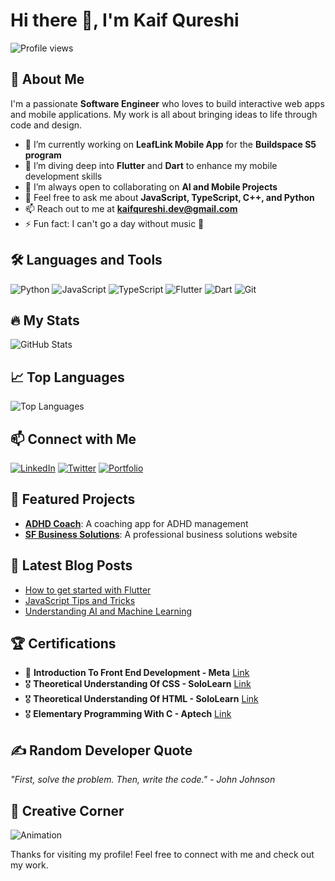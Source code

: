 # Hi there 👋, I'm Kaif Qureshi

![Profile views](https://komarev.com/ghpvc/?username=qureshikaif&color=blueviolet)

## 🚀 About Me
I'm a passionate **Software Engineer** who loves to build interactive web apps and mobile applications. My work is all about bringing ideas to life through code and design.

- 🔭 I’m currently working on **LeafLink Mobile App** for the **Buildspace S5 program**
- 🌱 I’m diving deep into **Flutter** and **Dart** to enhance my mobile development skills
- 👯 I’m always open to collaborating on **AI and Mobile Projects**
- 💬 Feel free to ask me about **JavaScript, TypeScript, C++, and Python**
- 📫 Reach out to me at **kaifqureshi.dev@gmail.com**
- ⚡ Fun fact: I can't go a day without music 🎵

## 🛠️ Languages and Tools
![Python](https://img.shields.io/badge/-Python-000?&logo=Python)
![JavaScript](https://img.shields.io/badge/-JavaScript-000?&logo=JavaScript)
![TypeScript](https://img.shields.io/badge/-TypeScript-000?&logo=TypeScript)
![Flutter](https://img.shields.io/badge/-Flutter-000?&logo=Flutter)
![Dart](https://img.shields.io/badge/-Dart-000?&logo=Dart)
![Git](https://img.shields.io/badge/-Git-000?&logo=Git)

## 🔥 My Stats
![GitHub Stats](https://github-readme-stats.vercel.app/api?username=qureshikaif&show_icons=true&theme=radical)

## 📈 Top Languages
![Top Languages](https://github-readme-stats.vercel.app/api/top-langs/?username=qureshikaif&layout=compact&theme=radical)

## 📫 Connect with Me
[![LinkedIn](https://img.shields.io/badge/-LinkedIn-000?&logo=LinkedIn&color=0A66C2)](https://www.linkedin.com/in/mohammad-kaif-qureshi-77052a1a5/)
[![Twitter](https://img.shields.io/badge/-Twitter-000?&logo=Twitter&color=1DA1F2)](https://twitter.com/janedoe)
[![Portfolio](https://img.shields.io/badge/-Portfolio-000?&logo=Portfolio&color=34D058)](https://kaifqureshi.vercel.app)

## 🌟 Featured Projects
- [**ADHD Coach**](https://github.com/janedoe/adhd-coach-native): A coaching app for ADHD management
- [**SF Business Solutions**](https://github.com/janedoe/sf-business-ui): A professional business solutions website

## 📜 Latest Blog Posts
<!-- BLOG-POST-LIST:START -->
- [How to get started with Flutter](https://yourblog.com/flutter-getting-started)
- [JavaScript Tips and Tricks](https://yourblog.com/javascript-tips)
- [Understanding AI and Machine Learning](https://yourblog.com/ai-ml-basics)
<!-- BLOG-POST-LIST:END -->

<!--
## 🏆 Achievements
- 🥇 **Introduction to front end development - META** [Hackathon XYZ](https://link-to-hackathon.com)
- 🎖️ **Top Contributor** at [Open Source Project ABC](https://link-to-project.com)
-->

## 🏆 Certifications
- 🥇 **Introduction To Front End Development - Meta** [Link](https://www.coursera.org/account/accomplishments/verify/FYDQ4CYEZ6GT)
- 🎖️ **Theoretical Understanding Of CSS - SoloLearn** [Link](https://www.sololearn.com/Certificate/CT-AQDIYOG4/png)
- 🎖️ **Theoretical Understanding Of HTML - SoloLearn** [Link](https://www.sololearn.com/Certificate/CT-6DY9L5PF/png)
- 🎖️ **Elementary Programming With C - Aptech** [Link](https://drive.google.com/file/d/1RMOlZN87uEfXgwaA2011Ld2M8OIyCU2e/view?pli=1)

## ✍️ Random Developer Quote
_"First, solve the problem. Then, write the code." - John Johnson_

## 🎨 Creative Corner
![Animation](https://media.giphy.com/media/ZVik7pBtu9dNS/giphy.gif)

Thanks for visiting my profile! Feel free to connect with me and check out my work.
